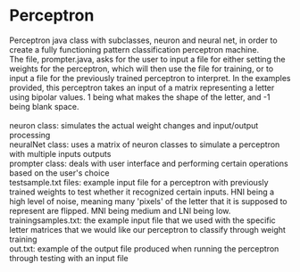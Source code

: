 # Perceptron
Perceptron java class with subclasses, neuron and neural net, in order to create a fully functioning pattern classification perceptron machine. <br>
The file, prompter.java, asks for the user to input a file for either setting the weights for the perceptron, which will then use the file for training, or to
input a file for the previously trained perceptron to interpret. In the examples provided, this perceptron takes an input of a matrix representing a letter using bipolar values. 1 being
what makes the shape of the letter, and -1 being blank space. 
<br> <br>
neuron class: simulates the actual weight changes and input/output processing <br>
neuralNet class: uses a matrix of neuron classes to simulate a 
perceptron with multiple inputs outputs<br>
prompter class: deals with user interface and performing certain operations based on the user's choice<br>
testsample.txt files: example input file for a perceptron with previously trained weights to test whether it recognized certain inputs. HNI being
a high level of noise, meaning many 'pixels' of the letter that it is supposed to represent are flipped. MNI being medium and LNI being low.<br>
trainingsamples.txt: the example input file that we used with the specific letter matrices that we would like our perceptron to classify through weight training<br>
out.txt: example of the output file produced when running the perceptron through testing with an input file
